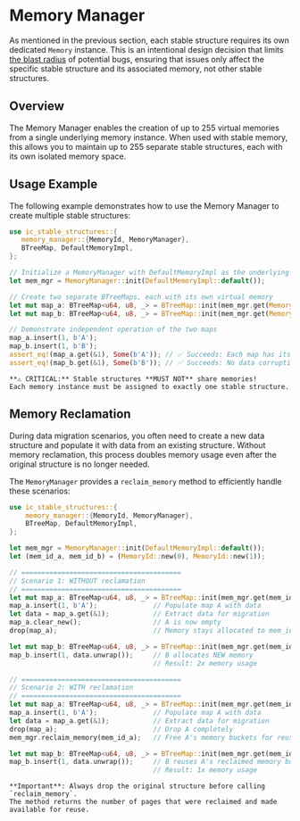 # Memory Manager

As mentioned in the previous section, each stable structure requires its own dedicated `Memory` instance.
This is an intentional design decision that limits [the blast radius](../introduction/design-principles.md) of potential bugs, ensuring that issues only affect the specific stable structure and its associated memory, not other stable structures.

## Overview

The Memory Manager enables the creation of up to 255 virtual memories from a single underlying memory instance.
When used with stable memory, this allows you to maintain up to 255 separate stable structures, each with its own isolated memory space.

## Usage Example

The following example demonstrates how to use the Memory Manager to create multiple stable structures:

```rust
use ic_stable_structures::{
   memory_manager::{MemoryId, MemoryManager},
   BTreeMap, DefaultMemoryImpl,
};

// Initialize a MemoryManager with DefaultMemoryImpl as the underlying memory
let mem_mgr = MemoryManager::init(DefaultMemoryImpl::default());

// Create two separate BTreeMaps, each with its own virtual memory
let mut map_a: BTreeMap<u64, u8, _> = BTreeMap::init(mem_mgr.get(MemoryId::new(0)));
let mut map_b: BTreeMap<u64, u8, _> = BTreeMap::init(mem_mgr.get(MemoryId::new(1)));

// Demonstrate independent operation of the two maps
map_a.insert(1, b'A');
map_b.insert(1, b'B');
assert_eq!(map_a.get(&1), Some(b'A')); // ✅ Succeeds: Each map has its own memory
assert_eq!(map_b.get(&1), Some(b'B')); // ✅ Succeeds: No data corruption
```

```admonish warning ""
**⚠️ CRITICAL:** Stable structures **MUST NOT** share memories!
Each memory instance must be assigned to exactly one stable structure.
```

## Memory Reclamation

During data migration scenarios, you often need to create a new data structure and populate it with data from an existing structure. Without memory reclamation, this process doubles memory usage even after the original structure is no longer needed.

The `MemoryManager` provides a `reclaim_memory` method to efficiently handle these scenarios:

```rust
use ic_stable_structures::{
    memory_manager::{MemoryId, MemoryManager},
    BTreeMap, DefaultMemoryImpl,
};

let mem_mgr = MemoryManager::init(DefaultMemoryImpl::default());
let (mem_id_a, mem_id_b) = (MemoryId::new(0), MemoryId::new(1));

// ========================================
// Scenario 1: WITHOUT reclamation
// ========================================
let mut map_a: BTreeMap<u64, u8, _> = BTreeMap::init(mem_mgr.get(mem_id_a));
map_a.insert(1, b'A');              // Populate map A with data
let data = map_a.get(&1);           // Extract data for migration
map_a.clear_new();                  // A is now empty
drop(map_a);                        // Memory stays allocated to mem_id_a

let mut map_b: BTreeMap<u64, u8, _> = BTreeMap::init(mem_mgr.get(mem_id_b));
map_b.insert(1, data.unwrap());     // B allocates NEW memory
                                    // Result: 2x memory usage

// ========================================
// Scenario 2: WITH reclamation
// ========================================
let mut map_a: BTreeMap<u64, u8, _> = BTreeMap::init(mem_mgr.get(mem_id_a));
map_a.insert(1, b'A');              // Populate map A with data
let data = map_a.get(&1);           // Extract data for migration
drop(map_a);                        // Drop A completely
mem_mgr.reclaim_memory(mem_id_a);   // Free A's memory buckets for reuse

let mut map_b: BTreeMap<u64, u8, _> = BTreeMap::init(mem_mgr.get(mem_id_b));
map_b.insert(1, data.unwrap());     // B reuses A's reclaimed memory buckets
                                    // Result: 1x memory usage
```

```admonish info ""
**Important**: Always drop the original structure before calling `reclaim_memory`.
The method returns the number of pages that were reclaimed and made available for reuse.
```
